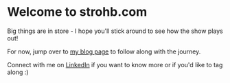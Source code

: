 # Welcome to strohb.com

Big things are in store - I hope you'll stick around to see how the show plays out!

For now, jump over to [my blog page](blog/2024/1/17.md) to follow along with the journey.

Connect with me on [LinkedIn](https://www.linkedin.com/in/brianjstroh/) if you want to know more or if you'd like to tag along :)
